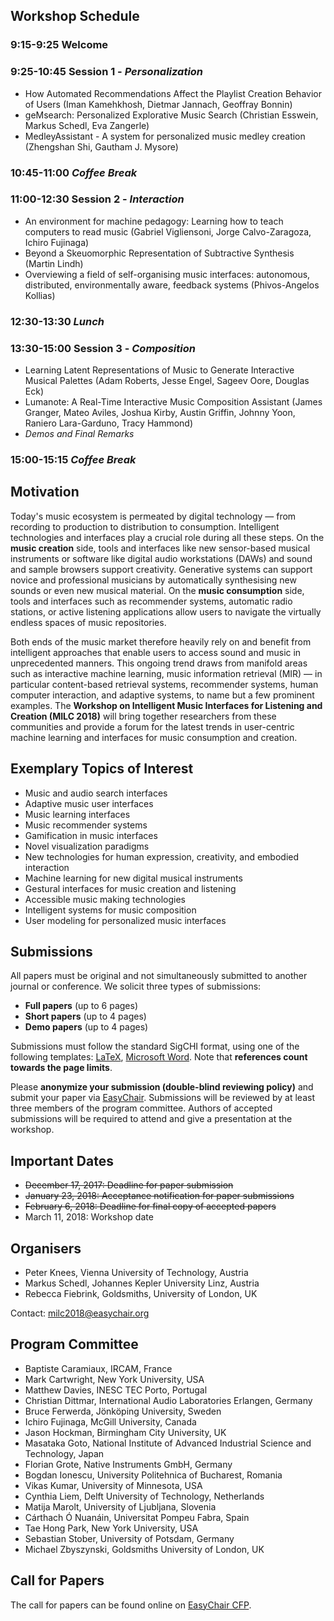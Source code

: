 ## Workshop Schedule
### 9:15-9:25	Welcome
### 9:25-10:45 Session 1 - *Personalization*
- How Automated Recommendations Affect the Playlist Creation Behavior of Users (Iman Kamehkhosh, Dietmar Jannach, Geoffray Bonnin)
- geMsearch: Personalized Explorative Music Search (Christian Esswein, Markus Schedl, Eva Zangerle)
- MedleyAssistant - A system for personalized music medley creation (Zhengshan Shi, Gautham J. Mysore)
### 10:45-11:00 *Coffee Break*
### 11:00-12:30 Session 2 - *Interaction*
- An environment for machine pedagogy: Learning how to teach computers to read music (Gabriel Vigliensoni, Jorge Calvo-Zaragoza, Ichiro Fujinaga)
- Beyond a Skeuomorphic Representation of Subtractive Synthesis (Martin Lindh)
- Overviewing a field of self-organising music interfaces: autonomous, distributed, environmentally aware, feedback systems (Phivos-Angelos Kollias)
### 12:30-13:30 *Lunch*
### 13:30-15:00 Session 3 - *Composition*
- Learning Latent Representations of Music to Generate Interactive Musical Palettes (Adam Roberts, Jesse Engel, Sageev Oore, Douglas Eck)
- Lumanote: A Real-Time Interactive Music Composition Assistant (James Granger, Mateo Aviles, Joshua Kirby, Austin Griffin, Johnny Yoon, Raniero Lara-Garduno, Tracy Hammond)
- *Demos and Final Remarks*
### 15:00-15:15 *Coffee Break*

## Motivation
Today's music ecosystem is permeated by digital technology — from recording to production to distribution to consumption. Intelligent technologies and interfaces play a crucial role during all these steps. On the **music creation** side, tools and interfaces like new sensor-based musical instruments or software like digital audio workstations (DAWs) and sound and sample browsers support creativity. Generative systems can support novice and professional musicians by automatically synthesising new sounds or even new musical material. On the **music consumption** side, tools and interfaces such as recommender systems, automatic radio stations, or active listening applications allow users to navigate the virtually endless spaces of music repositories.

Both ends of the music market therefore heavily rely on and benefit from intelligent approaches that enable users to access sound and music in unprecedented manners. This ongoing trend draws from manifold areas such as interactive machine learning, music information retrieval (MIR) — in particular content-based retrieval systems, recommender systems, human computer interaction, and adaptive systems, to name but a few prominent examples. The **Workshop on Intelligent Music Interfaces for Listening and Creation (MILC 2018)** will bring together researchers from these communities and provide a forum for the latest trends in user-centric machine learning and interfaces for music consumption and creation.

## Exemplary Topics of Interest
- Music and audio search interfaces
- Adaptive music user interfaces
- Music learning interfaces
- Music recommender systems
- Gamification in music interfaces
- Novel visualization paradigms
- New technologies for human expression, creativity, and embodied interaction
- Machine learning for new digital musical instruments
- Gestural interfaces for music creation and listening
- Accessible music making technologies
- Intelligent systems for music composition
- User modeling for personalized music interfaces

## Submissions
All papers must be original and not simultaneously submitted to another journal or conference. We solicit three types of submissions:
- **Full papers** (up to 6 pages)
- **Short papers** (up to 4 pages)
- **Demo papers** (up to 4 pages)

Submissions must follow the standard SigCHI format, using one of the following templates: [LaTeX](https://github.com/sigchi/Document-Formats/tree/master/LaTeX), [Microsoft Word](http://st.sigchi.org/sigchi-paper-template/SIGCHIPaperFormat.docx). Note that **references count towards the page limits**.

Please **anonymize your submission (double-blind reviewing policy)** and submit your paper via [EasyChair](https://easychair.org/conferences/?conf=iui2018milc). Submissions will be reviewed by at least three members of the program committee. Authors of accepted submissions will be required to attend and give a presentation at the workshop. 

## Important Dates
- ~~December 17, 2017: Deadline for paper submission~~
- ~~January 23, 2018: Acceptance notification for paper submissions~~
- ~~February 6, 2018: Deadline for final copy of accepted papers~~
- March 11, 2018: Workshop date

## Organisers
- Peter Knees, Vienna University of Technology, Austria
- Markus Schedl, Johannes Kepler University Linz, Austria
- Rebecca Fiebrink, Goldsmiths, University of London, UK

Contact: [milc2018@easychair.org](mailto:milc2018@easychair.org)

## Program Committee
- Baptiste Caramiaux, IRCAM, France
- Mark Cartwright, New York University, USA
- Matthew Davies, INESC TEC Porto, Portugal
- Christian Dittmar, International Audio Laboratories Erlangen, Germany
- Bruce Ferwerda, Jönköping University, Sweden
- Ichiro Fujinaga, McGill University, Canada
- Jason Hockman, Birmingham City University, UK
- Masataka Goto, National Institute of Advanced Industrial Science and Technology, Japan
- Florian Grote, Native Instruments GmbH, Germany
- Bogdan Ionescu, University Politehnica of Bucharest, Romania
- Vikas Kumar, University of Minnesota, USA
- Cynthia Liem, Delft University of Technology, Netherlands
- Matija Marolt, University of Ljubljana, Slovenia
- Cárthach Ó Nuanáin, Universitat Pompeu Fabra, Spain
- Tae Hong Park, New York University, USA
- Sebastian Stober, University of Potsdam, Germany
- Michael Zbyszynski, Goldsmiths University of London, UK

## Call for Papers
The call for papers can be found online on [EasyChair CFP](https://easychair.org/cfp/milc2018).
